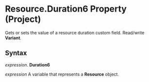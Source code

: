 
# Resource.Duration6 Property (Project)

 Gets or sets the value of a resource duration custom field. Read/write **Variant**.


## Syntax

 _expression_. **Duration6**

 _expression_ A variable that represents a **Resource** object.

